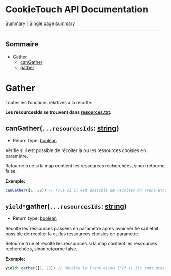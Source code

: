 # CookieTouch API Documentation
[Summary](SUMMARY.md) | [Single page summary](singlepage.md)

<hr>

## Sommaire
- [Gather](#fight)
  - [canGather](#cangatherresourcesids-number)
  - [gather](#gatherresourcesids-number)

# Gather
Toutes les fonctions relatives à la récolte.

**Les resourcesIds se trouvent dans [resources.txt](https://github.com/yovanoc/cookietouch/blob/master/resources/identifiants/resources.txt).**

## canGather(<code>...resourcesIds</code>: <a href="https://developer.mozilla.org/fr-Fr/docs/Web/JavaScript/Reference/Global_Objects/Array">string</a>)
- Return type: <a href="https://developer.mozilla.org/fr-Fr/docs/Web/JavaScript/Data_structures#Boolean_type">boolean</a>

Vérifie si il est possible de récolter la ou les ressources choisies en paramètre.

Retourne true si la map contient les ressources recherchées, sinon retourne false.

**Exemple:**
```js
canGather([1, 28]) // True si il est possible de recolter du Frene et/ou de l'If sur cette map.
```

## <code>yield*</code>gather(<code>...resourcesIds</code>: <a href="https://developer.mozilla.org/fr-Fr/docs/Web/JavaScript/Reference/Global_Objects/Array">string</a>)
- Return type: <a href="https://developer.mozilla.org/fr-Fr/docs/Web/JavaScript/Data_structures#Boolean_type">boolean</a>

Récolte les ressources passées en paramètre après avoir vérifié si il etait possible de récolter la ou les ressources choisies en paramètre.

Retourne true et récolte les ressources si la map contient les ressources recherchées, sinon retourne false.

**Exemple:**
```js
yield* gather([1, 28]) // Récolte le Frene et/ou l'If si ils sont présents sur la map.
```
